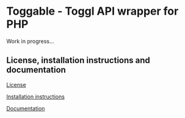 # Toggable - Toggl API wrapper for PHP

Work in progress...

License, installation instructions and documentation
----------------------------------------------------

[License](LICENSE)

[Installation instructions](Resources/doc/INSTALL.md)

[Documentation](Resources/doc/DOC.md)
